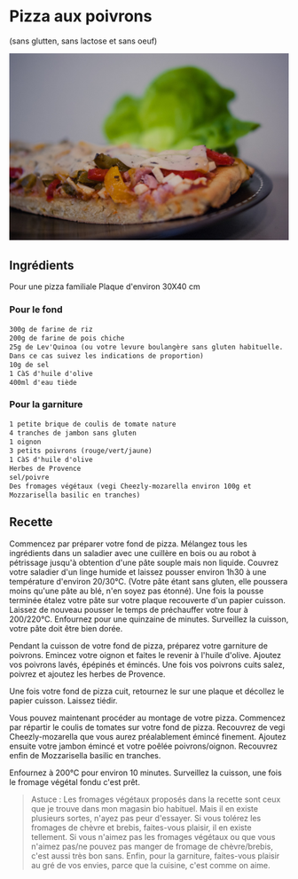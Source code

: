 # Pizza aux poivrons 
(sans glutten, sans lactose et sans oeuf)  

![](../img/pizza-poivrons-2.jpg)

## Ingrédients
Pour une pizza familiale
Plaque d'environ 30X40 cm

### Pour le fond
    300g de farine de riz
    200g de farine de pois chiche
    25g de Lev'Quinoa (ou votre levure boulangère sans gluten habituelle. Dans ce cas suivez les indications de proportion)
    10g de sel
    1 CàS d'huile d'olive
    400ml d'eau tiède

### Pour la garniture
    1 petite brique de coulis de tomate nature
    4 tranches de jambon sans gluten
    1 oignon
    3 petits poivrons (rouge/vert/jaune)
    1 CàS d'huile d'olive
    Herbes de Provence
    sel/poivre
    Des fromages végétaux (vegi Cheezly-mozarella environ 100g et Mozzarisella basilic en tranches)

## Recette
Commencez par préparer votre fond de pizza. Mélangez tous les ingrédients dans un saladier avec une cuillère en bois ou au robot à pétrissage jusqu'à obtention d'une pâte souple mais non liquide. Couvrez votre saladier d'un linge humide et laissez pousser environ 1h30 à une température d'environ 20/30°C. (Votre pâte étant sans gluten, elle poussera moins qu'une pâte au blé, n'en soyez pas étonné).
Une fois la pousse terminée étalez votre pâte sur votre plaque recouverte d'un papier cuisson. Laissez de nouveau pousser le temps de préchauffer votre four à 200/220°C. Enfournez pour une quinzaine de minutes. Surveillez la cuisson, votre pâte doit être bien dorée.

Pendant la cuisson de votre fond de pizza, préparez votre garniture de poivrons.
Emincez votre oignon et faites le revenir à l'huile d'olive. Ajoutez vos poivrons lavés, épépinés et émincés. Une fois vos poivrons cuits salez, poivrez et ajoutez les herbes de Provence.

Une fois votre fond de pizza cuit, retournez le sur une plaque et décollez le papier cuisson. Laissez tiédir.

Vous pouvez maintenant procéder au montage de votre pizza. Commencez par répartir le coulis de tomates sur votre fond de pizza. Recouvrez de vegi Cheezly-mozarella que vous aurez préalablement émincé finement. Ajoutez ensuite votre jambon émincé et votre poêlée poivrons/oignon. Recouvrez enfin de Mozzarisella basilic en tranches.

Enfournez à 200°C pour environ 10 minutes. Surveillez la cuisson, une fois le fromage végétal fondu c'est prêt.

> Astuce : Les fromages végétaux proposés dans la recette sont ceux que je trouve dans mon magasin bio habituel. Mais il en existe plusieurs sortes, n'ayez pas peur d'essayer. Si vous tolérez les fromages de chèvre et brebis, faites-vous plaisir, il en existe tellement. Si vous n'aimez pas les fromages végétaux ou que vous n'aimez pas/ne pouvez pas manger de fromage de chèvre/brebis, c'est aussi très bon sans. Enfin, pour la garniture, faites-vous plaisir au gré de vos envies, parce que la cuisine, c'est comme on aime.
